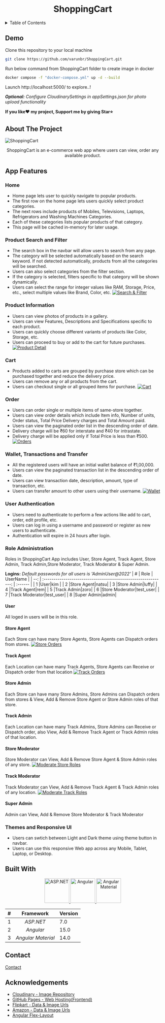 <!-- PROJECT LOGO -->
<h1 align="center">ShoppingCart</h1>

<!-- TABLE OF CONTENTS -->

<details>
    <summary>Table of Contents</summary>
    <ol>
        <li>
            <a href="#about-the-project">About The Project</a>
        </li>
        <li>
            <a href="#app-features">Features</a>
            <ul>
                <li><a href="#home">Home</a></li>
                <li><a href="#product-search-and-filter">Product Search and Filter</a></li>
                <li><a href="#product-information">Product Information</a></li>
                <li><a href="#cart">Cart</a></li>
                <li><a href="#wallet-transactions-and-transfer">Wallet, Transactions and Transfer</a></li>
                <li><a href="#role-administration">Role Administration</a></li>
                <li><a href="#wallet-transactions-and-transfer">Themes and Responsive UI</a></li>
            </ul>
        </li>
        <li>
            <a href="#built-with">Built With</a>
        </li>
        <li><a href="#contact">Contact</a></li>
        <li><a href="#acknowledgements">Acknowledgements</a></li>
    </ol>
</details>

<!-- ABOUT THE PROJECT -->

## Demo
Clone this repository to your local machine 
```sh
git clone https://github.com/varunbr/ShoppingCart.git
```
Run below command from ShoppingCart folder to create image in docker
```sh
docker compose -f "docker-compose.yml" up -d --build
```
Launch http://localhost:5000/ to explore..!

 ***Optional:** Configure CloudinarySettings in appSettings.json for photo upload functionality*


**If you like❤ my project, Support me by giving Star⭐**



## About The Project

![ShoppingCart](images/ShoppingCart.gif)

<p align="center">
    ShoppingCart is an e-commerce web app where users can view, order any available product.
    <br />
</p>

## App Features

### Home
- Home page lets user to quickly navigate to popular products.
- The first row on the home page lets users quickly select product categories.
- The next rows include products of Mobiles, Televisions, Laptops, Refrigerators and Washing Machines Categories.
- Each of these categories lists popular products of that category.
- This page will be cached in-memory for later usage.

### Product Search and Filter
- The search box in the navbar will allow users to search from any page.
- The category will be selected automatically based on the search keyword. If not detected automatically, products from all the categories will be searched.
- Users can also select categories from the filter section.
- If the category is selected, filters specific to that category will be shown dynamically.
- Users can select the range for integer values like RAM, Storage, Price, etc., select multiple values like Brand, Color, etc.
[![Search & Filter](images/Search.png)](http://localhost:5000/search?q=Mobiles)

### Product Information
- Users can view photos of products in a gallery.
- Users can view Features, Descriptions and Specifications specific to each product.
- Users can quickly choose different variants of products like Color, Storage, etc.
- Users can proceed to buy or add to the cart for future purchases.
[![Product Detail](images/ProductDetail.png)](http://localhost:5000/product/33)

### Cart
- Products added to carts are grouped by purchase store which can be purchased together and reduce the delivery price.
- Users can remove any or all products from the cart.
- Users can checkout single or all grouped items for purchase.
[![Cart](images/Cart.png)](http://localhost:5000/cart)

### Order
- Users can order single or multiple items of same-store together.
- Users can view order details which include Item info, Number of units, Order status, Total Price Delivery charges and Total Amount paid.
- Users can view the paginated order list in the descending order of date.
- Delivery charge will be ₹60 for interstate and ₹40 for intrastate.
- Delivery charge will be applied only if Total Price is less than ₹500.
[![Orders](images/Orders.png)](http://localhost:5000/order)

### Wallet, Transactions and Transfer
- All the registered users will have an initial wallet balance of ₹1,00,000.
- Users can view the paginated transaction list in the descending order of date.
- Users can view transaction date, description, amount, type of transaction, etc.
- Users can transfer amount to other users using their username.
[![Wallet](images/Wallet.png)](http://localhost:5000/wallet)

### User Authentication
- Users need to authenticate to perform a few actions like add to cart, order, edit profile, etc.
- Users can log in using a username and password or register as new users to authenticate.
- Authentication will expire in 24 hours after login.

### Role Administration
Roles in ShoppingCart App includes User, Store Agent, Track Agent, Store Admin, Track Admin,Store Moderator, Track Moderator & Super Admin.

**Logins:** *Default passwords for all users is 'AdminUser@2022'*
|   # |                            Role                            | UserName |
| --: | :-------------------------------------------------------------: | :------ |
|   1 |User|kim |
|   2 |Store Agent|natsu|
|   3 |Store Admin|luffy|
|   4 |Track Agent|rem|
|   5 |Track Admin|zoro|
|   6 |Store Moderator|test_user|
|   7 |Track Moderator|test_user|
|   8 |Super Admin|admin|

#### User
All loged in users will be in this role.

#### Store Agent
Each Store can have many Store Agents, Store Agents can Dispatch orders from stores.
[![Store Orders](images/StoreOrders.png)](http://localhost:5000/store/order)

#### Track Agent
Each Location can have many Track Agents, Store Agents can Receive or Dispatch order from that location
[![Track Orders](images/TrackOrders.png)](http://localhost:5000/track)

#### Store Admin
Each Store can have many Store Admins, Store Admins can Dispatch orders from stores & View, Add & Remove Store Agent or Store Admin roles of that store.

#### Track Admin 
Each Location can have many Track Admins, Store Admins can Receive or Dispatch order, also View, Add & Remove Track Agent or Track Admin roles of that location.

#### Store Moderator
Store Moderator can View, Add & Remove Store Agent & Store Admin roles of any store.
[![Moderate Store Roles](images/ModerateStoreRoles.png)](http://localhost:5000/admin/moderate/store-role)

#### Track Moderator
Track Moderator can View, Add & Remove Track Agent & Track Admin roles of any location.
[![Moderate Track Roles](images/ModerateTrackRoles.png)](http://localhost:5000/admin/moderate/track-role)

#### Super Admin
Admin can View, Add & Remove Store Moderator & Track Moderator

### Themes and Responsive UI
- Users can swtich between Light and Dark theme using theme button in navbar.
- Users can use this responsive Web app across any Mobile, Tablet, Laptop, or Desktop.

## Built With

<p align="center">
    <a href="https://dotnet.microsoft.com/apps/aspnet/">
        <img src="images/dot-net-core.png" alt="ASP.NET" width="80" height="80">
    </a>
    <a href="https://angular.io/">
        <img src="images/angular.png" alt="Angular" width="80" height="80">
    </a>
    <a href="https://material.angular.io/">
        <img src="images/angular-material.svg" alt="Angular Material" width="auto" height="80">
    </a>
</p>

|   # |                            Framework                            | Version |
| --: | :-------------------------------------------------------------: | :------ |
|   1 |     _ASP.NET_ [](https://dotnet.microsoft.com/apps/aspnet/)     | 7.0     |
|   2 |                _Angular_ [](https://angular.io/)                | 15.0    |
|   3 | _Angular Material_ [](https://material.angular.io/)             | 14.0     |

## Contact

<a href="https://varunbr.github.io">Contact</a>

## Acknowledgements

- [Cloudinary - Image Repository](https://cloudinary.com/)
- [GitHub Pages - Web Hosting(Frontend)](https://pages.github.com/)
- [Flipkart - Data & Image Urls](https://www.flipkart.com/)
- [Amazon - Data & Image Urls](https://www.amazon.in/)
- [Angular Flex-Layout](https://github.com/angular/flex-layout)
